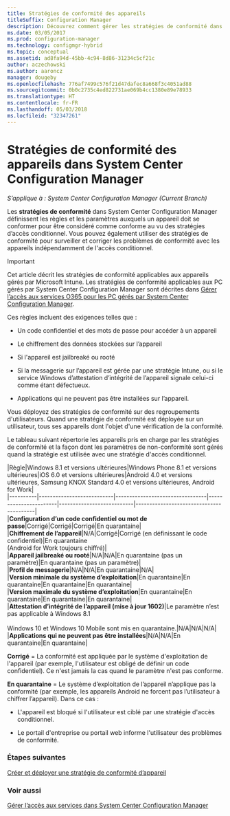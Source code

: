 ```yaml
---
title: Stratégies de conformité des appareils
titleSuffix: Configuration Manager
description: Découvrez comment gérer les stratégies de conformité dans System Center Configuration Manager pour rendre les appareils compatibles avec les stratégies d’accès conditionnel.
ms.date: 03/05/2017
ms.prod: configuration-manager
ms.technology: configmgr-hybrid
ms.topic: conceptual
ms.assetid: ad8fa94d-45bb-4c94-8d86-31234c5cf21c
author: aczechowski
ms.author: aaroncz
manager: dougeby
ms.openlocfilehash: 776af7499c576f21d47dafec8a668f3c4051ad88
ms.sourcegitcommit: 0b0c2735c4ed822731ae069b4cc1380e89e78933
ms.translationtype: HT
ms.contentlocale: fr-FR
ms.lasthandoff: 05/03/2018
ms.locfileid: "32347261"
---
```

# <a name="device-compliance-policies-in-system-center-configuration-manager"></a>Stratégies de conformité des appareils dans System Center Configuration Manager

*S’applique à : System Center Configuration Manager (Current Branch)*

Les **stratégies de conformité** dans System Center Configuration Manager définissent les règles et les paramètres auxquels un appareil doit se conformer pour être considéré comme conforme au vu des stratégies d’accès conditionnel. Vous pouvez également utiliser des stratégies de conformité pour surveiller et corriger les problèmes de conformité avec les appareils indépendamment de l'accès conditionnel.  


> [!IMPORTANT]  
>  Cet article décrit les stratégies de conformité applicables aux appareils gérés par Microsoft Intune.    Les stratégies de conformité applicables aux PC gérés par System Center Configuration Manager sont décrites dans [Gérer l’accès aux services O365 pour les PC gérés par System Center Configuration Manager](../../protect/deploy-use/manage-access-to-o365-services-for-pcs-managed-by-sccm.md).  

 Ces règles incluent des exigences telles que :  

-   Un code confidentiel et des mots de passe pour accéder à un appareil

-   Le chiffrement des données stockées sur l’appareil

-   Si l'appareil est jailbreaké ou rooté  

-   Si la messagerie sur l’appareil est gérée par une stratégie Intune, ou si le service Windows d’attestation d’intégrité de l’appareil signale celui-ci comme étant défectueux.
-   Applications qui ne peuvent pas être installées sur l’appareil.


 Vous déployez des stratégies de conformité sur des regroupements d'utilisateurs. Quand une stratégie de conformité est déployée sur un utilisateur, tous ses appareils dont l'objet d'une vérification de la conformité.  

 Le tableau suivant répertorie les appareils pris en charge par les stratégies de conformité et la façon dont les paramètres de non-conformité sont gérés quand la stratégie est utilisée avec une stratégie d'accès conditionnel.  

|Règle|Windows 8.1 et versions ultérieures|Windows Phone 8.1 et versions ultérieures|iOS 6.0 et versions ultérieures|Android 4.0 et versions ultérieures, Samsung KNOX Standard 4.0 et versions ultérieures, Android for Work|  
|----------|---------------------------|---------------------------------|-----------------------|---------------------------|-----------------------------------------|  
|**Configuration d’un code confidentiel ou mot de passe**|Corrigé|Corrigé|Corrigé|En quarantaine|  
|**Chiffrement de l’appareil**|N/A|Corrigé|Corrigé (en définissant le code confidentiel)|En quarantaine<br>(Android for Work toujours chiffré)|  
|**Appareil jailbreaké ou rooté**|N/A|N/A|En quarantaine (pas un paramètre)|En quarantaine (pas un paramètre)|  
|**Profil de messagerie**|N/A|N/A|En quarantaine|N/A|  
|**Version minimale du système d’exploitation**|En quarantaine|En quarantaine|En quarantaine|En quarantaine|  
|**Version maximale du système d’exploitation**|En quarantaine|En quarantaine|En quarantaine|En quarantaine|  
|**Attestation d’intégrité de l’appareil (mise à jour 1602)**|Le paramètre n’est pas applicable à Windows 8.1<br /><br /> Windows 10 et Windows 10 Mobile sont mis en quarantaine.|N/A|N/A|N/A|  
|**Applications qui ne peuvent pas être installées**|N/A|N/A|En quarantaine|En quarantaine|

 **Corrigé** = La conformité est appliquée par le système d'exploitation de l'appareil (par exemple, l'utilisateur est obligé de définir un code confidentiel).  Ce n'est jamais la cas quand le paramètre n'est pas conforme.  

 **En quarantaine** = Le système d’exploitation de l’appareil n’applique pas la conformité (par exemple, les appareils Android ne forcent pas l’utilisateur à chiffrer l’appareil).  Dans ce cas :  

-   L'appareil est bloqué si l'utilisateur est ciblé par une stratégie d'accès conditionnel.  

-   Le portail d'entreprise ou portail web informe l'utilisateur des problèmes de conformité.  


### <a name="next-steps"></a>Étapes suivantes  
[Créer et déployer une stratégie de conformité d’appareil](create-compliance-policy.md)
### <a name="see-also"></a>Voir aussi  
 [Gérer l’accès aux services dans System Center Configuration Manager](../../protect/deploy-use/manage-access-to-services.md)
